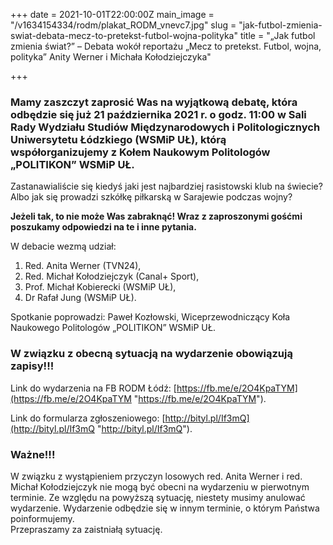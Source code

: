 +++
date = 2021-10-01T22:00:00Z
main_image = "/v1634154334/rodm/plakat_RODM_vnevc7.jpg"
slug = "jak-futbol-zmienia-swiat-debata-mecz-to-pretekst-futbol-wojna-polityka"
title = "„Jak futbol zmienia świat?” – Debata wokół reportażu „Mecz to pretekst. Futbol, wojna, polityka” Anity Werner i Michała Kołodziejczyka"

+++
### **Mamy zaszczyt zaprosić Was na wyjątkową debatę, która odbędzie się już 21 października 2021 r. o godz. 11:00 w Sali Rady Wydziału Studiów Międzynarodowych i Politologicznych Uniwersytetu Łódzkiego (WSMiP UŁ), którą współorganizujemy z Kołem Naukowym Politologów „POLITIKON” WSMiP UŁ.**

Zastanawialiście się kiedyś jaki jest najbardziej rasistowski klub na świecie? Albo jak się prowadzi szkółkę piłkarską w Sarajewie podczas wojny?

**Jeżeli tak, to nie może Was zabraknąć! Wraz z zaproszonymi gośćmi poszukamy odpowiedzi na te i inne pytania.**

W debacie wezmą udział:

1. Red. Anita Werner (TVN24),
2. Red. Michał Kołodziejczyk (Canal+ Sport),
3. Prof. Michał Kobierecki (WSMiP UŁ),
4. Dr Rafał Jung (WSMiP UŁ).

Spotkanie poprowadzi: Paweł Kozłowski, Wiceprzewodniczący Koła Naukowego Politologów „POLITIKON” WSMiP UŁ.

### **W związku z obecną sytuacją na wydarzenie obowiązują zapisy!!!**

Link do wydarzenia na FB RODM Łódź: [https://fb.me/e/2O4KpaTYM](https://fb.me/e/2O4KpaTYM "https://fb.me/e/2O4KpaTYM").

Link do formularza zgłoszeniowego: [http://bityl.pl/If3mQ](http://bityl.pl/If3mQ "http://bityl.pl/If3mQ").

### **Ważne!!!**

W związku z wystąpieniem przyczyn losowych red. Anita Werner i red. Michał Kołodziejczyk nie mogą być obecni na wydarzeniu w pierwotnym terminie. Ze względu na powyższą sytuację, niestety musimy anulować wydarzenie. Wydarzenie odbędzie się w innym terminie, o którym Państwa poinformujemy.  
Przepraszamy za zaistniałą sytuację.
